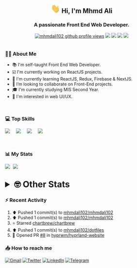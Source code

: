 <h2 align="center"><img src="./Hi.gif" width="30px" height="30px"> Hi, I'm Mhmd Ali</h2>

<h3 align="center">A passionate Front End Web Developer.</h3>

<div align="center">
  <a href="#"><img src="https://komarev.com/ghpvc/?username=mhmdali102&style=for-the-badge&logo=" alt="mhmdali102 github profile views" /></a>
  <a href="https://www.linux.org"><img src="https://img.shields.io/badge/OS-Linux-e06c75?style=for-the-badge&logo=linux" /></a>
	<a href="https://archlinux.org"><img src="https://img.shields.io/badge/DISTRO-Arch-56b6c2?style=for-the-badge&logo=arch-linux" /></a>
	<a href="https://dwm.suckless.org"><img src="https://img.shields.io/badge/WM-DWM-005577?style=for-the-badge&logo=dwm" /></a>
	<a href="https://neovim.io"><img src="https://img.shields.io/badge/IDE-Neovim-98c379?style=for-the-badge&logo=neovim" /></a>
</div>

<br>

### :man_technologist: About Me

- :books: I'm self-taught Front End Web Developer.
- :ballot_box_with_check: I'm currently working on ReactJS projects.
- :dart: I'm currently learning ReactJS, Redux, Firebase & NextJS.
- :eyes: I’m looking to collaborate on Front-End projects.
- :mortar_board: I'm currently studying MIS Second Year.
- :art: I'm interested in web UI/UX.

<br>

### :computer: Top Skills

<div style="display:flex;">
<img width ='36px' src ='https://raw.githubusercontent.com/rahulbanerjee26/githubAboutMeGenerator/main/icons/html.svg' />
<img width ='36px' src ='https://raw.githubusercontent.com/rahulbanerjee26/githubAboutMeGenerator/main/icons/css.svg' />
<img width ='36px' src ='https://raw.githubusercontent.com/rahulbanerjee26/githubAboutMeGenerator/main/icons/javascript.svg' />
<img width ='36px' src ='https://raw.githubusercontent.com/rahulbanerjee26/githubAboutMeGenerator/main/icons/reactjs.svg' />
</div>

<br>
<br>

### :bar_chart: My Stats

<img src="https://github-readme-stats.vercel.app/api?username=mhmdali102&show_icons=true&locale=en" width="49%" /><span style="display:inline-block;width:2%"></span><img src="https://github-readme-streak-stats.herokuapp.com/?user=mhmdali102&" width="49%" />

<br>

<details>
<summary style="font-size: 1.75rem; font-weight: bold;"><strong style="font-size: 1.75rem; font-weight: bold;"> 🤓 Other Stats </strong></summary>
<br>

<!--START_SECTION:waka-->
![Lines of code](https://img.shields.io/badge/From%20Hello%20World%20I%27ve%20Written-257%20Thousand%20lines%20of%20code-blue)

**🐱 My GitHub Data** 

> 🏆 934 Contributions in the Year 2022
 > 
> 📦 331.8 kB Used in GitHub's Storage 
 > 
> 💼 Opted to Hire
 > 
> 📜 22 Public Repositories 
 > 
> 🔑 6 Private Repositories  
 > 
**I'm a Night 🦉** 

```text
🌞 Morning    120 commits    ███░░░░░░░░░░░░░░░░░░░░░░   13.38% 
🌆 Daytime    195 commits    █████░░░░░░░░░░░░░░░░░░░░   21.74% 
🌃 Evening    350 commits    █████████░░░░░░░░░░░░░░░░   39.02% 
🌙 Night      232 commits    ██████░░░░░░░░░░░░░░░░░░░   25.86%

```
📅 **I'm Most Productive on Monday** 

```text
Monday       161 commits    ████░░░░░░░░░░░░░░░░░░░░░   17.95% 
Tuesday      143 commits    ████░░░░░░░░░░░░░░░░░░░░░   15.94% 
Wednesday    117 commits    ███░░░░░░░░░░░░░░░░░░░░░░   13.04% 
Thursday     117 commits    ███░░░░░░░░░░░░░░░░░░░░░░   13.04% 
Friday       84 commits     ██░░░░░░░░░░░░░░░░░░░░░░░   9.36% 
Saturday     132 commits    ███░░░░░░░░░░░░░░░░░░░░░░   14.72% 
Sunday       143 commits    ████░░░░░░░░░░░░░░░░░░░░░   15.94%

```


📊 **This Week I Spent My Time On** 

```text
⌚︎ Time Zone: Asia/Beirut

💬 Programming Languages: 
Markdown                 5 hrs 19 mins       ████████████░░░░░░░░░░░░░   47.77% 
CSS                      1 hr 14 mins        ██░░░░░░░░░░░░░░░░░░░░░░░   11.16% 
Java                     1 hr 8 mins         ██░░░░░░░░░░░░░░░░░░░░░░░   10.19% 
Lua                      1 hr                ██░░░░░░░░░░░░░░░░░░░░░░░   9.05% 
Bash                     48 mins             █░░░░░░░░░░░░░░░░░░░░░░░░   7.27%

🔥 Editors: 
Neovim                   11 hrs 8 mins       █████████████████████████   100.0%

🐱‍💻 Projects: 
LT                       6 hrs 23 mins       ██████████████░░░░░░░░░░░   57.36% 
dotfiles                 1 hr 24 mins        ███░░░░░░░░░░░░░░░░░░░░░░   12.7% 
hyprland-website         1 hr 4 mins         ██░░░░░░░░░░░░░░░░░░░░░░░   9.68% 
Unknown Project          1 hr 2 mins         ██░░░░░░░░░░░░░░░░░░░░░░░   9.38% 
java                     49 mins             █░░░░░░░░░░░░░░░░░░░░░░░░   7.41%

💻 Operating System: 
Linux                    11 hrs 8 mins       █████████████████████████   100.0%

```

**I Mostly Code in JavaScript** 

```text
JavaScript               12 repos            █████████████░░░░░░░░░░░░   52.17% 
Python                   3 repos             ███░░░░░░░░░░░░░░░░░░░░░░   13.04% 
CSS                      2 repos             ██░░░░░░░░░░░░░░░░░░░░░░░   8.7% 
HTML                     1 repo              █░░░░░░░░░░░░░░░░░░░░░░░░   4.35% 
PHP                      1 repo              █░░░░░░░░░░░░░░░░░░░░░░░░   4.35%

```



 Last Updated on 03/11/2022 18:53:54 UTC
<!--END_SECTION:waka-->

</details>

### :zap: Recent Activity

<!--RECENT_ACTIVITY:start-->
1. ⬆️ Pushed 1 commit(s) to [mhmdali102/mhmdali102](https://github.com/mhmdali102/mhmdali102)
2. ⬆️ Pushed 1 commit(s) to [mhmdali102/mhmdali102](https://github.com/mhmdali102/mhmdali102)
3. ⭐ Starred [chartbrew/chartbrew](https://github.com/chartbrew/chartbrew)
4. ⬆️ Pushed 1 commit(s) to [mhmdali102/dotfiles](https://github.com/mhmdali102/dotfiles)
5. 💪 Opened PR [#8](https://github.com/hyprwm/hyprland-website/pull/8) in [hyprwm/hyprland-website](https://github.com/hyprwm/hyprland-website)
<!--RECENT_ACTIVITY:end-->

### :inbox_tray: How to reach me

[![Gmail](https://img.shields.io/badge/Gmail-D14836?style=for-the-badge&logo=gmail&logoColor=white)](mailto:mhmdalihsen102@gmail.com)
[![Twitter](https://img.shields.io/badge/Twitter-1DA1F2?style=for-the-badge&logo=twitter&logoColor=white)](https://twitter.com/MhmdAliHsen)
[![LinkedIn](https://img.shields.io/badge/LinkedIn-0077B5?style=for-the-badge&logo=linkedin&logoColor=white)](https://www.linkedin.com/in/mhmd-ali-hsen-66b0671b7/)
[![Telegram](https://img.shields.io/badge/Telegram-2CA5E0?style=for-the-badge&logo=telegram&logoColor=white&bgColor=black)](https://t.me/mhmdalihsen)
